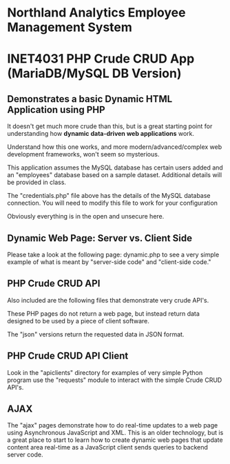 # Northland Analytics Employee Management System

# INET4031 PHP Crude CRUD App (MariaDB/MySQL DB Version)

## Demonstrates a basic Dynamic HTML Application using PHP

It doesn't get much more crude than this, but is a great starting point for understanding how **dynamic data-driven web applications** work.

Understand how this one works, and more modern/advanced/complex web development frameworks, won't seem so mysterious.

This application assumes the MySQL database has certain users added and an "employees" database based on a sample dataset. Additional details will be provided in class.

The "credentials.php" file above has the details of the MySQL database connection.  You will need to modify this file to work for your configuration

Obviously everything is in the open and unsecure here.

## Dynamic Web Page: Server vs. Client Side

Please take a look at the following page: dynamic.php to see a very simple example of what is meant by "server-side code" and "client-side code."

## PHP Crude CRUD API

Also included are the following files that demonstrate very crude API's.

These PHP pages do not return a web page, but instead return data designed to be used by a piece of client software.

The "json" versions return the requested data in JSON format.

## PHP Crude CRUD API Client

Look in the "apiclients" directory for examples of very simple Python program use the "requests" module to interact with the simple Crude CRUD API's.

## AJAX

The "ajax" pages demonstrate how to do real-time updates to a web page using Asynchronous JavaScript and XML. This is an older technology, but is a great place to start to learn how to create dynamic web pages that update content area real-time as a JavaScript client sends queries to backend server code.
